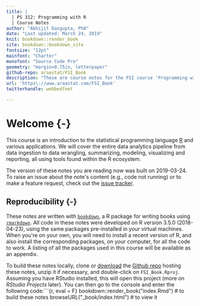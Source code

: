 ```yaml
--- 
title: |
  | PS 312: Programming with R
  | Course Notes
author: "Abhijit Dasgupta, PhD"
date: "Last updated: March 24, 2019"
knit: bookdown::render_book
site: bookdown::bookdown_site
fontsize: "12pt"
mainfont: "Charter"
monofont: "Source Code Pro"
geometry: "margin=0.75in, letterpaper"
github-repo: araastat/FSI_Book
description: "These are course notes for the FSI course 'Programming with R' (PS 312) taught over 3 days"
url: 'https\://www.araastat.com/FSI_Book'
twitterhandle: webbedfeet

---
```




# Welcome {-}

This course is an introduction to the statistical programming language 
[R](http://www.r-project.org) and various applications. We will cover the entire data analytics pipeline from data ingestion to data wrangling, summarizing, modeling, visualizing and reporting, all using tools found within the R ecosystem. 

The version of these notes you are reading now was built on 
2019-03-24. To raise an issue about the note's content (e.g., code not running) or to make a feature request, check out the 
[issue tracker](https://github.com/araastat/FSI_Book/issues).

## Reproducibility {-}

These notes are written with [`bookdown`](https://bookdown.org), a R package for writing books using [`rmarkdown`](https://rmarkdown.rstudio.com).
All code in these notes were developed on R version 3.5.0 (2018-04-23), using
the same packages pre-installed in your virtual machines. When you're on your
own, you will need to install a recent version of R, and also install the
corresponding packages, on your computer, for all the code to work. A listing of
all the packages used in this course will be available as an appendix.

To build these notes locally, clone or [download](https://github.com/araastat/FSI_Book/archive/master.zip) the 
[Github repo](https://github.com/araastat/FSI_Book) hosting these notes, unzip it if necessary, and double-click on `FSI_Book.Rproj`. Assuming you have RStudio installed, this will open this project (more on _RStudio Projects_ later). You can then go to the console and enter the following code:```{r, eval = F}
bookdown::render_book("index.Rmd") # to build these notes
browseURL("_book/index.html") # to view it
```
